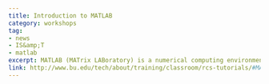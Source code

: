 ```yaml
---
title: Introduction to MATLAB 
category: workshops
tag: 
- news
- IS&amp;T
- matlab
excerpt: MATLAB (MATrix LABoratory) is a numerical computing environment developed by MathWorks, Inc. In short, MATLAB is a highly optimized interpreted programming language designed for intuitive and fast development of scientific computing software. This “hands-on” tutorial will introduce the MATLAB programming environment and the basic tools you will need to write your own MATLAB programs. Topics include matrix variables and operations, reading/writing data, plotting, loops, conditional statements, scripts, and functions. No prior programming experience in any language is required to attend this course.
link: http://www.bu.edu/tech/about/training/classroom/rcs-tutorials/#MATLAB_INTRO
---
```

